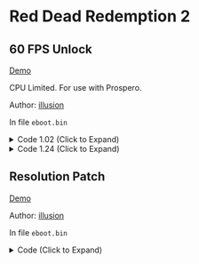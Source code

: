 # Red Dead Redemption 2

## 60 FPS Unlock

[Demo](https://youtu.be/zSlrdwxP4yA)

CPU Limited. For use with Prospero.

Author: [illusion](https://github.com/illusion0001)

In file `eboot.bin`

<details>
<summary>Code 1.02 (Click to Expand)</summary>

```
85 C0 0F 44 F0 E8 89 A8 3F 01

BE 00 00 00 00 E8 89 A8 3F 01
```

</details>

<details>
<summary>Code 1.24 (Click to Expand)</summary>

```
85 C0 0F 44 F0 E8 F4 7A 47 01

BE 00 00 00 00 E8 F4 7A 47 01
```

</details>

## Resolution Patch

[Demo](https://youtu.be/zSlrdwxP4yA)

Author: [illusion](https://github.com/illusion0001)

In file `eboot.bin`

<details>
<summary>Code (Click to Expand)</summary>

```
# Base
80 07 00 00 38 04 00 00 3C 00 00 00 01 00 00 00 00 0F 00 00 70 08 00 00 3C 00 00 00 01 00 00 00
# 1920x1080 -> 1280x720
00 05 00 00 D0 02 00 00 3C 00 00 00 01 00 00 00 00 0F 00 00 70 08 00 00 3C 00 00 00 01 00 00 00

# Neo
80 07 00 00 38 04 00 00 3C 00 00 00 01 00 00 00 00 0F 00 00 70 08 00 00 3C 00 00 00 01 00 00 00
# 3840x2160 -> ????x????
# array of interest 00 0F 00 00 70 08 00 00
```

</details>

